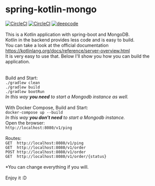 # spring-kotlin-mongo
[![CircleCI](https://circleci.com/gh/java-tips/spring-kotlin-mongo/tree/master.svg?style=svg)](https://circleci.com/gh/java-tips/spring-kotlin-mongo/tree/master) 
[![CircleCI](https://circleci.com/gh/java-tips/spring-kotlin-mongo/tree/master.svg?style=shield)](https://circleci.com/gh/java-tips/spring-kotlin-mongo/tree/master)
[![deepcode](https://www.deepcode.ai/api/gh/badge?key=eyJhbGciOiJIUzI1NiIsInR5cCI6IkpXVCJ9.eyJwbGF0Zm9ybTEiOiJnaCIsIm93bmVyMSI6ImphdmEtdGlwcyIsInJlcG8xIjoic3ByaW5nLWtvdGxpbi1tb25nbyIsImluY2x1ZGVMaW50IjpmYWxzZSwiYXV0aG9ySWQiOjIzNDM4LCJpYXQiOjE2MDE2NDI0NTl9.PIRggL0XT093JBBcowceF8Q93oxOPmkMS-rb6-Z-j-s)](https://www.deepcode.ai/app/gh/java-tips/spring-kotlin-mongo/_/dashboard?utm_content=gh%2Fjava-tips%2Fspring-kotlin-mongo)
\
\
This is a Kotlin application with spring-boot and MongoDB. \
Kotlin in the backend provides less code and is easy to build. \
You can take a look at the official documentation https://kotlinlang.org/docs/reference/server-overview.html \
It is very easy to use that. Below I'll show you how you can build the application. \
\
\
Build and Start: \
`./gradlew clean` \
`./gradlew build` \
`./gradlew bootRun` \
_In this way **you need** to start a Mongodb instance as well._
\
\
With Docker Compose, Build and Start: \
``docker-compose up --build `` \
_In this way **you don't need** to start a Mongodb instance._
\
Open the browser: \
``http://localhost:8080/v1/ping`` \
\
Routes: \
``GET  http://localhost:8080/v1/ping`` \
``GET  http://localhost:8080/v1/order`` \
``POST http://localhost:8080/v1/order`` \
``GET  http://localhost:8080/v1/order/{status}`` \
\
*You can change everything if you will. \
\
Enjoy it :D 
